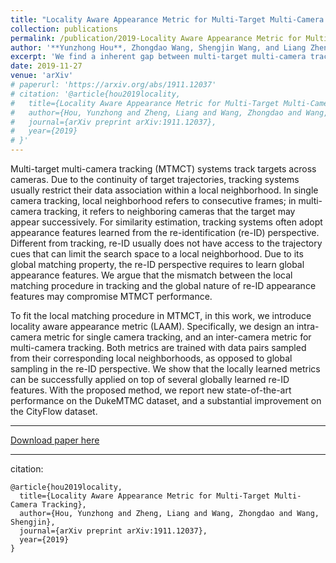 ```yaml
---
title: "Locality Aware Appearance Metric for Multi-Target Multi-Camera Tracking"
collection: publications
permalink: /publication/2019-Locality Aware Appearance Metric for Multi-Target Multi-Camera Tracking
author: '**Yunzhong Hou**, Zhongdao Wang, Shengjin Wang, and Liang Zheng'
excerpt: 'We find a inherent gap between multi-target multi-camera tracking (MTMCT) and re-identification (re-ID). Re-ID matches globally, whereas MTMCT only needs to match with a local region. To fit the local matching procedure in MTMCT, in this work, we introduce locality aware appearance metric (LAAM), that can be deployed on top of several globally learned appearance features.'
date: 2019-11-27
venue: 'arXiv'
# paperurl: 'https://arxiv.org/abs/1911.12037'
# citation: '@article{hou2019locality,
#   title={Locality Aware Appearance Metric for Multi-Target Multi-Camera Tracking},
#   author={Hou, Yunzhong and Zheng, Liang and Wang, Zhongdao and Wang, Shengjin},
#   journal={arXiv preprint arXiv:1911.12037},
#   year={2019}
# }'
---
```

Multi-target multi-camera tracking (MTMCT) systems track targets across cameras. Due to the continuity of target trajectories, tracking systems usually restrict their data association within a local neighborhood. In single camera tracking, local neighborhood refers to consecutive frames; in multi-camera tracking, it refers to neighboring cameras that the target may appear successively. For similarity estimation, tracking systems often adopt appearance features learned from the re-identification (re-ID) perspective. Different from tracking, re-ID usually does not have access to the trajectory cues that can limit the search space to a local neighborhood. Due to its global matching property, the re-ID perspective requires to learn global appearance features. We argue that the mismatch between the local matching procedure in tracking and the global nature of re-ID appearance features may compromise MTMCT performance.

To fit the local matching procedure in MTMCT, in this work, we introduce locality aware appearance metric (LAAM). Specifically, we design an intra-camera metric for single camera tracking, and an inter-camera metric for multi-camera tracking. Both metrics are trained with data pairs sampled from their corresponding local neighborhoods, as opposed to global sampling in the re-ID perspective. We show that the locally learned metrics can be successfully applied on top of several globally learned re-ID features. With the proposed method, we report new state-of-the-art performance on the DukeMTMC dataset, and a substantial improvement on the CityFlow dataset.

---
[Download paper here](https://arxiv.org/abs/1911.12037)

---
citation:
```
@article{hou2019locality,
  title={Locality Aware Appearance Metric for Multi-Target Multi-Camera Tracking},
  author={Hou, Yunzhong and Zheng, Liang and Wang, Zhongdao and Wang, Shengjin},
  journal={arXiv preprint arXiv:1911.12037},
  year={2019}
}
```